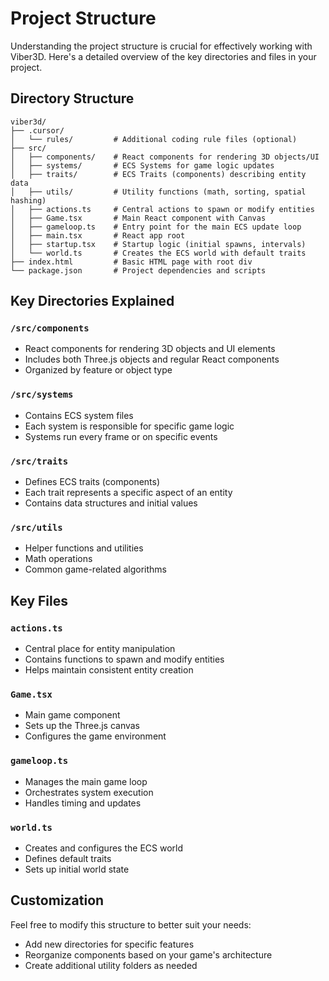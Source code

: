 # Project Structure

Understanding the project structure is crucial for effectively working with Viber3D. Here's a detailed overview of the key directories and files in your project.

## Directory Structure

```
viber3d/
├── .cursor/
│   └── rules/         # Additional coding rule files (optional)
├── src/
│   ├── components/    # React components for rendering 3D objects/UI
│   ├── systems/       # ECS Systems for game logic updates
│   ├── traits/        # ECS Traits (components) describing entity data
│   ├── utils/         # Utility functions (math, sorting, spatial hashing)
│   ├── actions.ts     # Central actions to spawn or modify entities
│   ├── Game.tsx       # Main React component with Canvas
│   ├── gameloop.ts    # Entry point for the main ECS update loop
│   ├── main.tsx       # React app root
│   ├── startup.tsx    # Startup logic (initial spawns, intervals)
│   └── world.ts       # Creates the ECS world with default traits
├── index.html         # Basic HTML page with root div
└── package.json       # Project dependencies and scripts
```

## Key Directories Explained

### `/src/components`
- React components for rendering 3D objects and UI elements
- Includes both Three.js objects and regular React components
- Organized by feature or object type

### `/src/systems`
- Contains ECS system files
- Each system is responsible for specific game logic
- Systems run every frame or on specific events

### `/src/traits`
- Defines ECS traits (components)
- Each trait represents a specific aspect of an entity
- Contains data structures and initial values

### `/src/utils`
- Helper functions and utilities
- Math operations
- Common game-related algorithms

## Key Files

### `actions.ts`
- Central place for entity manipulation
- Contains functions to spawn and modify entities
- Helps maintain consistent entity creation

### `Game.tsx`
- Main game component
- Sets up the Three.js canvas
- Configures the game environment

### `gameloop.ts`
- Manages the main game loop
- Orchestrates system execution
- Handles timing and updates

### `world.ts`
- Creates and configures the ECS world
- Defines default traits
- Sets up initial world state

## Customization

Feel free to modify this structure to better suit your needs:
- Add new directories for specific features
- Reorganize components based on your game's architecture
- Create additional utility folders as needed 